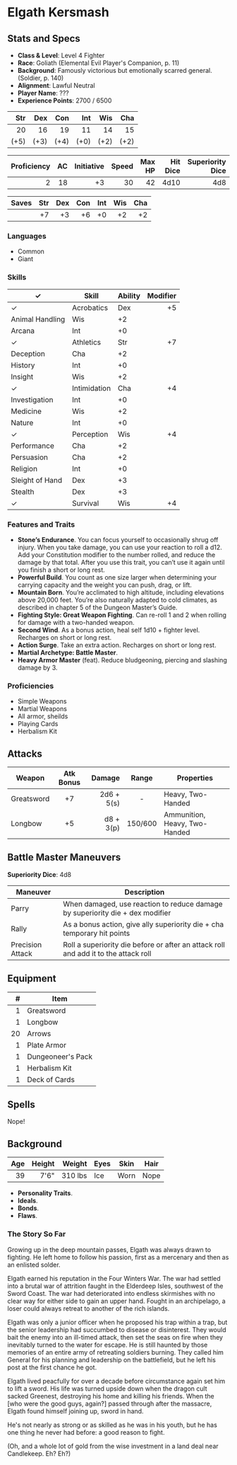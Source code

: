 # Elgath Kersmash

## Stats and Specs

* **Class & Level**: Level 4 Fighter
* **Race**: Goliath (Elemental Evil Player's Companion, p. 11)
* **Background**: Famously victorious but emotionally scarred general. (Soldier, p. 140)
* **Alignment**: Lawful Neutral
* **Player Name**: ???
* **Experience Points**: 2700 / 6500

Str  | Dex  | Con  | Int  | Wis  | Cha
--:  | --:  | --:  | --:  | --:  | --:
 20  |  16  |  19  |  11  |  14  |  15
(+5) | (+3) | (+4) | (+0) | (+2) | (+2)

Proficiency | AC  | Initiative | Speed | Max HP | Hit Dice | Superiority Dice
----------: | --: | ---------: | ----: | -----: | -------: | ---:
         2  |  18 |         +3 |    30 |     42 | 4d10     | 4d8

Saves | Str | Dex | Con | Int | Wis | Cha
----- | --: | --: | --: | --: | --: | --:
      | +7  | +3  | +6  | +0  | +2  | +2

### Languages

* Common
* Giant

### Skills

✓  | Skill           | Ability | Modifier
---| --------------- | ------- | -------:
✓  | Acrobatics      | Dex     | +5
   | Animal Handling | Wis     | +2
   | Arcana          | Int     | +0
✓  | Athletics       | Str     | +7
   | Deception       | Cha     | +2
   | History         | Int     | +0
   | Insight         | Wis     | +2
✓  | Intimidation    | Cha     | +4
   | Investigation   | Int     | +0
   | Medicine        | Wis     | +2
   | Nature          | Int     | +0
✓  | Perception      | Wis     | +4
   | Performance     | Cha     | +2
   | Persuasion      | Cha     | +2
   | Religion        | Int     | +0
   | Sleight of Hand | Dex     | +3
   | Stealth         | Dex     | +3
✓  | Survival        | Wis     | +4

### Features and Traits

* **Stone’s Endurance**. You can focus yourself to occasionally shrug off injury. When you take damage, you can use your reaction to roll a d12. Add your Constitution modifier to the number rolled, and reduce the damage by that total. After you use this trait, you can’t use it again until you finish a short or long rest.
* **Powerful Build**. You count as one size larger when determining your carrying capacity and the weight you can push, drag, or lift.
* **Mountain Born**. You’re acclimated to high altitude, including elevations above 20,000 feet. You’re also naturally adapted to cold climates, as described in chapter 5 of the Dungeon Master’s Guide.
* **Fighting Style: Great Weapon Fighting**. Can re-roll 1 and 2 when rolling for damage with a two-handed weapon.
* **Second Wind**. As a bonus action, heal self 1d10 + fighter level. Recharges on short or long rest.
* **Action Surge**. Take an extra action. Recharges on short or long rest.
* **Martial Archetype: Battle Master**.
* **Heavy Armor Master** (feat). Reduce bludgeoning, piercing and slashing damage by 3.

### Proficiencies

* Simple Weapons
* Martial Weapons
* All armor, sheilds
* Playing Cards
* Herbalism Kit

## Attacks

Weapon         | Atk Bonus | Damage     | Range   | Properties
------         | :-------: | -----:     | :---:   | ----------
Greatsword     |    +7     | 2d6 + 5(s) | -       | Heavy, Two-Handed
Longbow        |    +5     | d8 + 3(p)  | 150/600 | Ammunition, Heavy, Two-Handed

## Battle Master Maneuvers

**Superiority Dice**: 4d8

Maneuver         | Description
---------------- | -----------
Parry            | When damaged, use reaction to reduce damage by superiority die + dex modifier
Rally            | As a bonus action, give ally superiority die + cha temporary hit points
Precision Attack | Roll a superiority die before or after an attack roll and add it to the attack roll

## Equipment
\#  | Item
--: | ---------
1   | Greatsword
1   | Longbow
20  | Arrows
1   | Plate Armor
1   | Dungeoneer's Pack
1   | Herbalism Kit
1   | Deck of Cards

## Spells

Nope!

## Background

Age | Height | Weight   | Eyes   | Skin | Hair
--: | -----: | ------:  | ----   | ---- | ----
39  | 7'6"   | 310 lbs  | Ice    | Worn | Nope

* **Personality Traits**. 
* **Ideals**. 
* **Bonds**. 
* **Flaws**.

### The Story So Far

Growing up in the deep mountain passes, Elgath was always drawn to fighting. He left home to follow his passion, first as a mercenary and then as an enlisted solder.

Elgath earned his reputation in the Four Winters War. The war had settled into a brutal war of attrition faught in the Elderdeep Isles, southwest of the Sword Coast. The war had deteriorated into endless skirmishes with no clear way for either side to gain an upper hand. Fought in an archipelago, a loser could always retreat to another of the rich islands.

Elgath was only a junior officer when he proposed his trap within a trap, but the senior leadership had succumbed to disease or disinterest. They would bait the enemy into an ill-timed attack, then set the seas on fire when they inevitably turned to the water for escape. He is still haunted by those memories of an entire army of retreating soldiers burning. They called him General for his planning and leadership on the battlefield, but he left his post at the first chance he got.

Elgath lived peacfully for over a decade before circumstance again set him to lift a sword. His life was turned upside down  when the dragon cult sacked Greenest, destroying his home and killing his friends. When the [who were the good guys, again?] passed through after the massacre, Elgath found himself joining up, sword in hand.

He's not nearly as strong or as skilled as he was in his youth, but he has one thing he never had before: a good reason to fight.

(Oh, and a whole lot of gold from the wise investment in a land deal near Candlekeep. Eh? Eh?)

